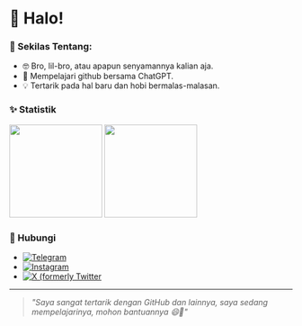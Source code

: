 # 👋 Halo!
### 🔭 Sekilas Tentang:
- 🤓 Bro, lil-bro, atau apapun senyamannya kalian aja.
- 🌟 Mempelajari github bersama ChatGPT.
- 💡 Tertarik pada hal baru dan hobi bermalas-malasan.

### ✨ Statistik
<div>
  <img height="165em" src="https://github-readme-stats.vercel.app/api?username=risawitama&show_icons=true&hide_border=true&count_private=true&theme=radical" />
  <img height="165em" src="https://github-readme-stats.vercel.app/api/top-langs/?username=risawitama&layout=compact&theme=radical" />
</div>

### 💼 Hubungi
- [![Telegram](https://img.shields.io/badge/_@RisaWitama_-white?style=flat-square&logo=telegram&labelColor=white&color=%2326A5E4)](https://t.me/RisaWitama)
- [![Instagram](https://img.shields.io/badge/_@ardiirsw__-white?style=flat-square&logo=instagram&logoColor=%23FF0069&labelColor=white&color=%23FF0069)](https://instagram.com/ardiirsw_)
- [![X (formerly Twitter](https://img.shields.io/badge/_@ardiirsw__-grey?style=flat-square&logo=x&logoColor=white&labelColor=grey&color=white)](https://x.com/ardiirsw_)

---

> *"Saya sangat tertarik dengan GitHub dan lainnya,
      saya sedang mempelajarinya, mohon bantuannya 😄🙏"*
